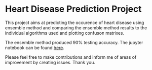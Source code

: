 # Heart Disease Prediction Project

This project aims at predicting the occurence of heart disease using ensemble method and comparing the ensemble method results to the individual algorithms used and plotting confuson matrixes. 

The ensemble method produced 90% testing accuracy. The jupyter notebook can be found [here](https://github.com/camadi/Heart-Disease-Prediction/blob/master/Heart-Disease-Analysis.ipynb).

Please feel free to make contributions and inform me of areas of improvement by creating issues. Thank you.